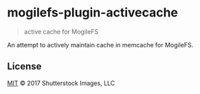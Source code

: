 # mogilefs-plugin-activecache

> active cache for MogileFS

An attempt to actively maintain cache in memcache for MogileFS.

## License

[MIT](LICENSE) © 2017 Shutterstock Images, LLC